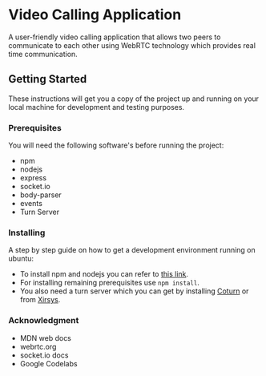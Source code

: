 # Video Calling Application
  A user-friendly video calling application that allows two peers to communicate to each other using WebRTC technology which provides real time communication.
  
  ## Getting Started
  These instructions will get you a copy of the project up and running on your local machine for development and testing purposes.
  
  ### Prerequisites
  You will need the following software's before running the project:
  - npm
  - nodejs
  - express
  - socket.io
  - body-parser
  - events
  - Turn Server
  
  ### Installing
  A step by step guide on how to get a development environment running on ubuntu:
  - To install npm and nodejs you can refer to [this link](https://www.digitalocean.com/community/tutorials/how-to-install-node-js-on-ubuntu-16-04).
  - For installing remaining prerequisites use `npm install`.
  - You also need a turn server which you can get by installing [Coturn](https://github.com/coturn/coturn/wiki/CoturnConfig) or from [Xirsys](https://xirsys.com/).
  
  ### Acknowledgment
  - MDN web docs
  - webrtc.org
  - socket.io docs
  - Google Codelabs
  
  
  
   

